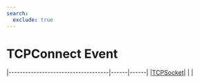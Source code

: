 ```yaml
---
search:
  exclude: true
---
```


<h1 class="heading"><span class="name">TCPConnect Event</span></h1>

|------------------------------------|------|------|
|[TCPSocket](../objects/tcpsocket.md)|&nbsp;|&nbsp;|
